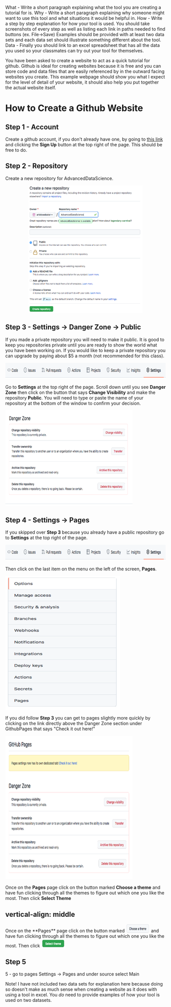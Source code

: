 
What - Write a short paragraph explaining what the tool you are creating a tutorial for is. 
Why - Write a short paragraph explaining why someone might want to use this tool and what situations it would be helpful in.
How - Write a step by step explanation for how your tool is used. You should take screenshots of every step as well as listing each link in paths needed to find buttons (ex. File->Save) Examples should be provided with at least two data sets and each data set should illustrate something different about the tool. 
Data - Finally you should link to an excel spreadsheet that has all the data you used so your classmates can try out your tool for themselves. 


You have been asked to create a website to act as a quick tutorial for github. Github is ideal for creating websites because it is free and you can store code and data files that are easily referenced by in the outward facing websites you create. This example webpage should show you what I expect for the level of detail of your website, it should also help you put together the actual website itself. 

# How to Create a Github Website

## Step 1 - Account

Create a github account, if you don't already have one, by going to [this link](https://github.com/) and clicking the **Sign Up** button at the top right of the page. This should be free to do.

## Step 2 - Repository

Create a new repository for AdvancedDataScience.

<p align="center">
  <img width="360" height="400" src="CreateGitRepository.png">
</p>

## Step 3 - Settings -> Danger Zone -> Public

If you made a private repository you will need to make it public. It is good to keep you repositories private until you are ready to show the world what you have been working on. If you would like to keep a private repository you can upgrade by paying about $5 a month (not recommended for this class). 

<p align="center">
  <img width="900" height="50" src="Settings.png">
</p>

Go to **Settings** at the top right of the page. Scroll down until you see **Danger Zone** then click on the button that says **Change Visibility** and make the repository **Public**. You will need to type or paste the name of your repository at the bottom of the window to confirm your decision. 

<p align="left">
  <img width="400" height="300" src="DangerZone.png">
</p>


## Step 4 - Settings -> Pages

If you skipped over **Step 3** because you already have a public repository go to **Settings** at the top right of the page. 

<p align="center">
  <img width="900" height="50" src="Settings.png">
</p>

Then click on the last item on the menu on the left of the screen, **Pages**.

<p align="left">
  <img width="360" height="420" src="Pages.png">
</p>

If you did follow **Step 3** you can get to pages slightly more quickly by clicking on the link directly above the Danger Zone section under GithubPages that says "Check it out here!"

<p align="left">
  <img width="400" height="450" src="DangerZonePages.png">
</p>

Once on the **Pages** page click on the button marked **Choose a theme** and have fun clicking through all the themes to figure out which one you like the most. Then click **Select Theme**


<h2>vertical-align: middle</h2>
<p>Once on the **Pages** page click on the button marked <img src="ChooseTheme.png" alt="Choose a theme" width="75" height="30" style="vertical-align:bottom"> and have fun clicking through all the themes to figure out which one you like the most. Then click <img src="SelectTheme.png" alt="Choose a theme" width="75" height="30" style="vertical-align:bottom"></p>



## Step 5
5 - go to pages Settings -> Pages  and under source select Main

Note! I have not included two data sets for explanation here because doing so doesn't make as much sense when creating a website as it does with using a tool in excel. You *do* need to provide examples of how your tool is used on two datasets. 
